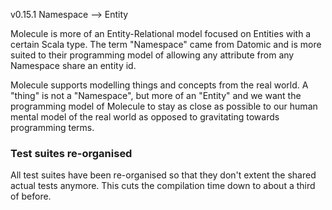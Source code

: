 v0.15.1 Namespace --> Entity

Molecule is more of an Entity-Relational model focused on Entities with a certain Scala type. The term "Namespace" came from Datomic and is more suited to their programming model of allowing any attribute from any Namespace share an entity id.

Molecule supports modelling things and concepts from the real world. A "thing" is not a "Namespace", but more of an "Entity" and we want the programming model of Molecule to stay as close as possible to our human mental model of the real world as opposed to gravitating towards programming terms.


### Test suites re-organised

All test suites have been re-organised so that they don't extent the shared actual tests anymore. This cuts the compilation time down to about a third of before.